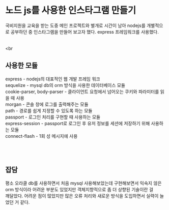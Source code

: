 # 노드 js를 사용한 인스타그램 만들기
국비지원을 교육을 받는 도중 메인 프로젝트와 별개로 시간이 남아 nodejs를 개별적으로 공부하던 중 인스타그램을 만들어 보고자 했다.
express 프레임워크를 사용했다.
<br>
<br><br><br
## 사용한 모듈
express - nodejs의 대표적인 웹 개발 프레임 워크<br>
sequelize - mysql db의 orm 방식을 사용한 데이터베이스 모듈 <br>
cookie-parser, body-parser - 클라이언트 요청에서 넘어오는 쿠키와 파라미터를 읽을 때 사용<br>
morgan - 콘솔 창에 로그를 출력해주는 모듈<br>
path - 경로를 쉽게 지정할 수 있도록 하는 모듈<br>
passport - 로그인 처리를 구현할 때 사용하는 모듈<br>
express-session - passport로 로그인 후 유저 정보를 세션에 저장하기 위해 사용하는 모듈<br>
connect-flash - 1회 성 메시지에 사용
<br><br><br><br>
## 잡담
평소 오라클 db를 사용하면서 처음 mysql 사용해보았는데 구현해보면서 익숙지 않은 orm 방식이라 어려운 부분도 있었지만 객체지향적으로 좀 더 상향된 기술이란 걸<br>
깨달았다. 어려운 점이 많았지만 많은 오류 처리와 새로운 방식을 도입하면서 실력이 늘었던 거 같다.

<br><br><br><br><br>
